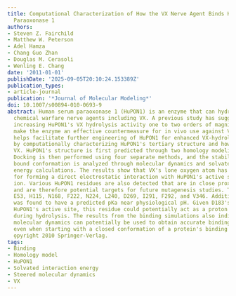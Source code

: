 ```yaml
---
title: Computational Characterization of How the VX Nerve Agent Binds Human Serum
  Paraoxonase 1
authors:
- Steven Z. Fairchild
- Matthew W. Peterson
- Adel Hamza
- Chang Guo Zhan
- Douglas M. Cerasoli
- Wenling E. Chang
date: '2011-01-01'
publishDate: '2025-09-05T20:10:24.153389Z'
publication_types:
- article-journal
publication: '*Journal of Molecular Modeling*'
doi: 10.1007/s00894-010-0693-9
abstract: Human serum paraoxonase 1 (HuPON1) is an enzyme that can hydrolyze various
  chemical warfare nerve agents including VX. A previous study has suggested that
  increasing HuPON1's VX hydrolysis activity one to two orders of magnitude would
  make the enzyme an effective countermeasure for in vivo use against VX. This study
  helps facilitate further engineering of HuPON1 for enhanced VX-hydrolase activity
  by computationally characterizing HuPON1's tertiary structure and how HuPON1 binds
  VX. HuPON1's structure is first predicted through two homology modeling procedures.
  Docking is then performed using four separate methods, and the stability of each
  bound conformation is analyzed through molecular dynamics and solvated interaction
  energy calculations. The results show that VX's lone oxygen atom has a strong preference
  for forming a direct electrostatic interaction with HuPON1's active site calcium
  ion. Various HuPON1 residues are also detected that are in close proximity to VX
  and are therefore potential targets for future mutagenesis studies. These include
  E53, H115, N168, F222, N224, L240, D269, I291, F292, and V346. Additionally, D183
  was found to have a predicted pKa near physiological pH. Given D183's location in
  HuPON1's active site, this residue could potentially act as a proton donor or accepter
  during hydrolysis. The results from the binding simulations also indicate that steered
  molecular dynamics can potentially be used to obtain accurate binding predictions
  even when starting with a closed conformation of a protein's binding or active site.
  o̧pyright 2010 Springer-Verlag.
tags:
- Binding
- Homology model
- HuPON1
- Solvated interaction energy
- Steered molecular dynamics
- VX
---
```

